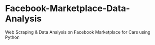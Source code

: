 # Facebook-Marketplace-Data-Analysis
Web Scraping &amp; Data Analysis on Facebook Marketplace for Cars using Python
